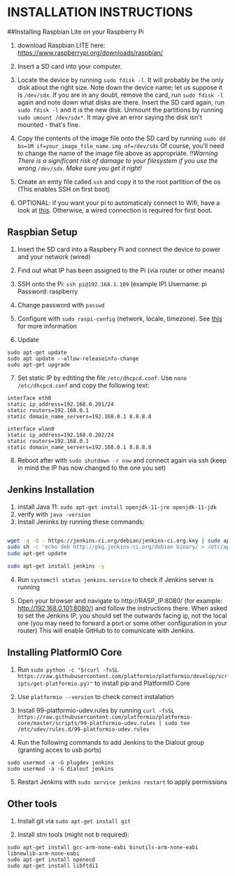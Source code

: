 # INSTALLATION INSTRUCTIONS

##Installing Raspbian Lite on your Raspberry Pi

1. download Raspbian LITE here: https://www.raspberrypi.org/downloads/raspbian/
2. Insert a SD card into your computer.
3. Locate the device by running `sudo fdisk -l`. It will probably be the only disk about the right size. Note down the device name; let us suppose it is `/dev/sdx`. If you are in any doubt, remove the card, run `sudo fdisk -l` again and note down what disks are there. Insert the SD card again, run `sudo fdisk -l` and it is the new disk.
Unmount the partitions by running `sudo umount /dev/sdx*`. It may give an error saying the disk isn't mounted - that's fine.

5. Copy the contents of the image file onto the SD card by running `sudo dd bs=1M if=your_image_file_name.img of=/dev/sdx`
Of course, you'll need to change the name of the image file above as appropriate.
*!!Warning There is a significant risk of damage to your filesystem if you use the wrong `/dev/sdx`. Make sure you get it right!*

6. Create an emty file called `ssh` and copy it to the root partition of the os (This enables SSH on first boot)

7. OPTIONAL: if you want your pi to automaticaly connect to Wifi, have a look at [this](https://www.techcoil.com/blog/how-to-setup-raspbian-stretch-lite-with-remote-configuration-over-wifi-on-first-boot/). Otherwise, a wired connection is required for first boot.

## Raspbian Setup

1. Insert the SD card into a Raspbery Pi and connect the device to power and your network (wired)
2. Find out what IP has been assigned to the Pi (via router or other means)
3. SSH onto the Pi:
  `ssh pi@192.168.1.109`  (example IP)
  Username: pi
  Password: raspberry

4. Change password with `passwd`
5. Configure with `sudo raspi-config` (network, locale, timezone). See [this](https://www.techcoil.com/blog/set-of-configurations-to-perform-on-the-first-run-of-your-raspbian-stretch-lite/)
 for more information

6. Update
```
sudo apt-get update
sudo apt update --allow-releaseinfo-change
sudo apt-get upgrade
```
7. Set static IP by edtiting the file `/etc/dhcpcd.conf`.  Use `nano /etc/dhcpcd.conf` and copy the following text:

```
interface eth0
static ip_address=192.168.0.201/24
static routers=192.168.0.1
static domain_name_servers=192.168.0.1 8.8.8.8

interface wlan0
static ip_address=192.168.0.202/24
static routers=192.168.0.1
static domain_name_servers=192.168.0.1 8.8.8.8
```
8. Reboot after with `sudo shutdown -r now` and connect again via ssh (keep in mind the IP has now changed to the one you set)

## Jenkins Installation

1. install Java 11: `sudo apt-get install openjdk-11-jre openjdk-11-jdk`
2. verify with `java -version`
3. Install Jeninks by running these commands:
```bash

wget -q -O - https://jenkins-ci.org/debian/jenkins-ci.org.key | sudo apt-key add -
sudo sh -c 'echo deb http://pkg.jenkins-ci.org/debian binary/ > /etc/apt/sources.list.d/jenkins.list'
sudo apt-get update

sudo apt-get install jenkins -y
```

4. Run `systemctl status jenkins.service` to check if Jenkins server is running

5. Open your browser and navigate to  http://RASP_IP:8080/ (for example: http://192.168.0.101:8080/) and follow the instructions there.
When asked to set the Jenkins IP, you should set the outwards facing ip, not the local one (you may need to forward a port or some other configuration in your router)
This will enable GitHub to to comunicate with Jenkins.

## Installing PlatformIO Core

1. Run `sudo python -c "$(curl -fsSL https://raw.githubusercontent.com/platformio/platformio/develop/scripts/get-platformio.py)"` to install pip and PlatformIO Core
2. Use `platformio --version` to check correct instalation

3. Install 99-platformio-udev.rules by running `curl -fsSL https://raw.githubusercontent.com/platformio/platformio-core/master/scripts/99-platformio-udev.rules | sudo tee /etc/udev/rules.d/99-platformio-udev.rules`

4. Run the following commands to add Jenkins to the Dialout group (granting acces to usb ports)
```
sudo usermod -a -G plugdev jenkins
sudo usermod -a -G dialout jenkins
```
5. Restart Jenkins with `sudo service jenkins restart` to apply permissions

## Other tools

1. Install git via `sudo apt-get install git`

2. Install stm tools (might not b required):
```
sudo apt-get install gcc-arm-none-eabi binutils-arm-none-eabi libnewlib-arm-none-eabi
sudo apt-get install openocd
sudo apt-get install libftdi1
```
